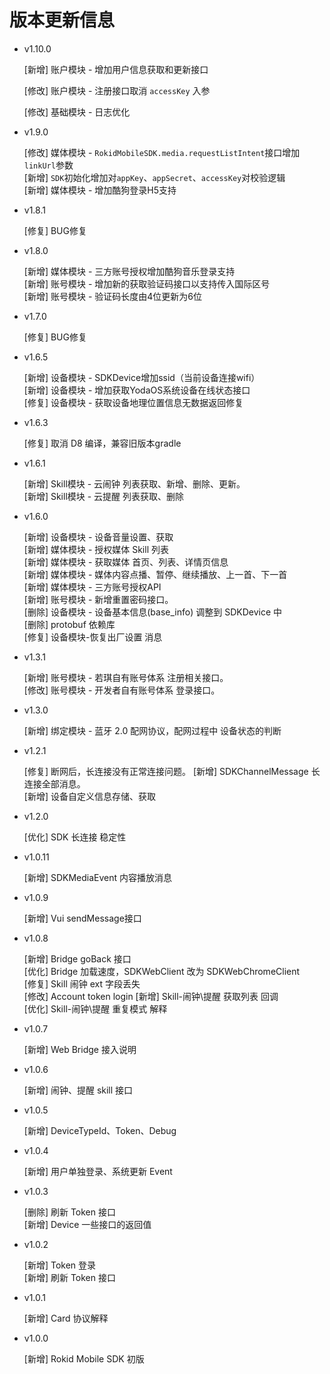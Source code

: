 #  版本更新信息

* v1.10.0

     [新增] 账户模块 - 增加用户信息获取和更新接口<br>
     
     [修改] 账户模块 - 注册接口取消 `accessKey` 入参
     
     [修改] 基础模块 - 日志优化
     
* v1.9.0

     [修改] 媒体模块 - `RokidMobileSDK.media.requestListIntent`接口增加`linkUrl`参数<br>
     [新增] `SDK`初始化增加对`appKey`、`appSecret`、`accessKey`对校验逻辑<br>
     [新增] 媒体模块 - 增加酷狗登录H5支持<br>
     
* v1.8.1

     [修复] BUG修复
     
* v1.8.0

     [新增] 媒体模块 - 三方账号授权增加酷狗音乐登录支持<br>
     [新增] 账号模块 - 增加新的获取验证码接口以支持传入国际区号<br>
     [新增] 账号模块 - 验证码长度由4位更新为6位<br>

* v1.7.0

     [修复] BUG修复

* v1.6.5

     [新增] 设备模块 - SDKDevice增加ssid（当前设备连接wifi）<br>
     [新增] 设备模块 - 增加获取YodaOS系统设备在线状态接口<br>
     [修复] 设备模块 - 获取设备地理位置信息无数据返回修复<br>

* v1.6.3

     [修复] 取消 D8 编译，兼容旧版本gradle<br>

* v1.6.1

    [新增] Skill模块 - 云闹钟 列表获取、新增、删除、更新。<br>
    [新增] Skill模块 - 云提醒 列表获取、删除<br>

* v1.6.0

    [新增] 设备模块 - 设备音量设置、获取<br>
    [新增] 媒体模块 - 授权媒体 Skill 列表<br>
    [新增] 媒体模块 - 获取媒体 首页、列表、详情页信息<br>
    [新增] 媒体模块 - 媒体内容点播、暂停、继续播放、上一首、下一首<br>
    [新增] 媒体模块 - 三方账号授权API<br>
    [新增] 账号模块 - 新增重置密码接口。<br>
    [删除] 设备模块 - 设备基本信息(base_info) 调整到 SDKDevice 中 <br>
    [删除] protobuf 依赖库<br>
    [修复] 设备模块-恢复出厂设置 消息<br>
 
* v1.3.1

    [新增] 账号模块 - 若琪自有账号体系 注册相关接口。<br>
    [修改] 账号模块 - 开发者自有账号体系 登录接口。

* v1.3.0

    [新增] 绑定模块 - 蓝牙 2.0 配网协议，配网过程中 设备状态的判断

* v1.2.1
    
    [修复] 断网后，长连接没有正常连接问题。
    [新增] SDKChannelMessage 长连接全部消息。<br>
    [新增] 设备自定义信息存储、获取

* v1.2.0
    
    [优化] SDK 长连接 稳定性

* v1.0.11

    [新增] SDKMediaEvent 内容播放消息

* v1.0.9

    [新增] Vui sendMessage接口

* v1.0.8

    [新增] Bridge goBack 接口 <br>
    [优化] Bridge 加载速度，SDKWebClient 改为 SDKWebChromeClient <br>
    [修复] Skill 闹钟 ext 字段丢失 <br>
    [修改] Account token login
    [新增] Skill-闹钟\提醒 获取列表 回调 <br>
    [优化] Skill-闹钟\提醒 重复模式 解释
    
* v1.0.7 
    
    [新增] Web Bridge 接入说明

* v1.0.6
    
    [新增] 闹钟、提醒 skill 接口

* v1.0.5
    
    [新增] DeviceTypeId、Token、Debug

* v1.0.4

    [新增] 用户单独登录、系统更新 Event

* v1.0.3

    [删除] 刷新 Token 接口<br>
    [新增] Device 一些接口的返回值

* v1.0.2 
    
    [新增] Token 登录<br>
    [新增] 刷新 Token 接口

* v1.0.1 

    [新增] Card 协议解释

* v1.0.0 
    
    [新增] Rokid Mobile SDK 初版



